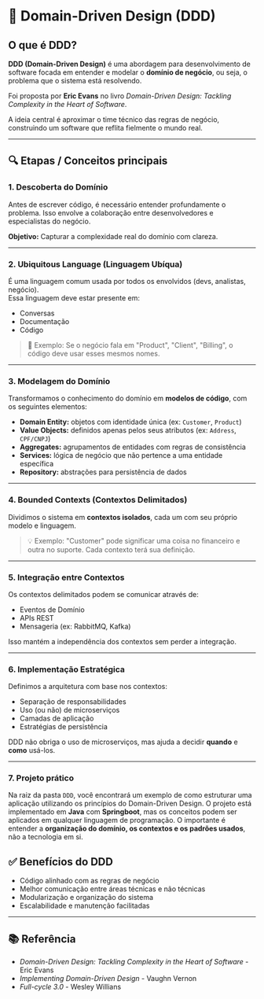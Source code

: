 # 📘 Domain-Driven Design (DDD)

## O que é DDD?

**DDD (Domain-Driven Design)** é uma abordagem para desenvolvimento de software focada em entender e modelar o **domínio de negócio**, ou seja, o problema que o sistema está resolvendo. 

Foi proposta por **Eric Evans** no livro *Domain-Driven Design: Tackling Complexity in the Heart of Software*.

A ideia central é aproximar o time técnico das regras de negócio, construindo um software que reflita fielmente o mundo real.

---

## 🔍 Etapas / Conceitos principais

### 1. Descoberta do Domínio

Antes de escrever código, é necessário entender profundamente o problema. Isso envolve a colaboração entre desenvolvedores e especialistas do negócio.

**Objetivo:** Capturar a complexidade real do domínio com clareza.

---

### 2. Ubiquitous Language (Linguagem Ubíqua)

É uma linguagem comum usada por todos os envolvidos (devs, analistas, negócio).  
Essa linguagem deve estar presente em:
- Conversas
- Documentação
- Código

> 📌 Exemplo: Se o negócio fala em "Product", "Client", "Billing", o código deve usar esses mesmos nomes.

---

### 3. Modelagem do Domínio

Transformamos o conhecimento do domínio em **modelos de código**, com os seguintes elementos:

- **Domain Entity:** objetos com identidade única (ex: `Customer`, `Product`)
- **Value Objects:** definidos apenas pelos seus atributos (ex: `Address`, `CPF/CNPJ`)
- **Aggregates:** agrupamentos de entidades com regras de consistência
- **Services:** lógica de negócio que não pertence a uma entidade específica
- **Repository:** abstrações para persistência de dados

---

### 4. Bounded Contexts (Contextos Delimitados)

Dividimos o sistema em **contextos isolados**, cada um com seu próprio modelo e linguagem.

> 💡 Exemplo: "Customer" pode significar uma coisa no financeiro e outra no suporte. Cada contexto terá sua definição.

---

### 5. Integração entre Contextos

Os contextos delimitados podem se comunicar através de:

- Eventos de Domínio
- APIs REST
- Mensageria (ex: RabbitMQ, Kafka)

Isso mantém a independência dos contextos sem perder a integração.

---

### 6. Implementação Estratégica

Definimos a arquitetura com base nos contextos:

- Separação de responsabilidades
- Uso (ou não) de microserviços
- Camadas de aplicação
- Estratégias de persistência

DDD não obriga o uso de microserviços, mas ajuda a decidir **quando** e **como** usá-los.

---

### 7. Projeto prático

Na raiz da pasta `DDD`, você encontrará um exemplo de como estruturar uma aplicação utilizando os princípios do Domain-Driven Design. O projeto está implementado em **Java** com **Springboot**, mas os conceitos podem ser aplicados em qualquer linguagem de programação. O importante é entender a **organização do domínio, os contextos e os padrões usados**, não a tecnologia em si.


## ✅ Benefícios do DDD

- Código alinhado com as regras de negócio
- Melhor comunicação entre áreas técnicas e não técnicas
- Modularização e organização do sistema
- Escalabilidade e manutenção facilitadas

---

## 📚 Referência

- *Domain-Driven Design: Tackling Complexity in the Heart of Software* - Eric Evans  
- *Implementing Domain-Driven Design* - Vaughn Vernon
- *Full-cycle 3.0* - Wesley Willians

